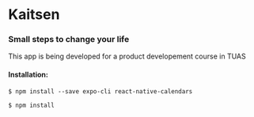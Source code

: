 # Kaitsen

### Small steps to change your life

This app is being developed for a product developement course in TUAS



#### Installation:

```$ npm install --save expo-cli react-native-calendars```

```$ npm install```
